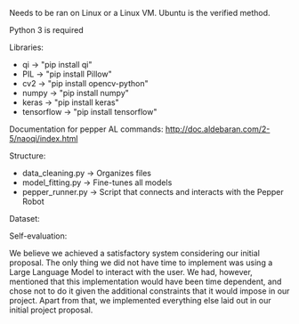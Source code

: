 Needs to be ran on Linux or a Linux VM. Ubuntu is the verified method.

Python 3 is required

Libraries:

- qi -> "pip install qi"
- PIL -> "pip install Pillow"
- cv2 -> "pip install opencv-python"
- numpy -> "pip install numpy"
- keras -> "pip install keras"
- tensorflow -> "pip install tensorflow"

Documentation for pepper AL commands:
http://doc.aldebaran.com/2-5/naoqi/index.html

Structure:

- data_cleaning.py -> Organizes files
- model_fitting.py -> Fine-tunes all models
- pepper_runner.py -> Script that connects and interacts with the Pepper Robot

Dataset:

Self-evaluation:

We believe we achieved a satisfactory system considering our initial proposal. The only thing we did not have time to implement was using a Large Language Model to interact with the user. We had, however, mentioned that this implementation would have been time dependent, and chose not to do it given the additional constraints that it would impose in our project. Apart from that, we implemented everything else laid out in our initial project proposal.
